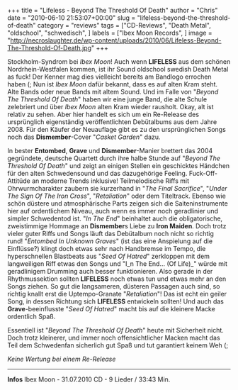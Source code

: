 +++
title = "Lifeless - Beyond The Threshold Of Death"
author = "Chris"
date = "2010-06-10 21:53:07+00:00"
slug = "lifeless-beyond-the-threshold-of-death"
category = "reviews"
tags = ["CD-Reviews", "Death Metal", "oldschool", "schwedisch", ]
labels = ["Ibex Moon Records", ]
image = "http://necroslaughter.de/wp-content/uploads/2010/06/Lifeless-Beyond-The-Threshold-Of-Death.jpg"
+++

Stockholm-Syndrom bei _Ibex Moon_! Auch wenn **LIFELESS** aus dem schönen Nordrhein-Westfalen kommen, ist ihr Sound oldschool swedish Death Metal as fuck! Der Kenner mag dies vielleicht bereits am Bandlogo errochen haben (;
Nun ist _Ibex Moon_ dafür bekannt, dass es auf alten Kram steht. Alte Bands oder neue Bands mit altem Sound. Und im Falle von "_Beyond The Threshold Of Death_" haben wir eine junge Band, die alte Schule zelebriert und über _Ibex Moon_ alten Kram wieder rausholt. Okay, alt ist relativ zu sehen. Aber hier handelt es sich um ein Re-Release des ursprünglich eigenständig veröffentlichten Debütalbums aus dem Jahre 2008. Für den Käufer der Neuauflage gibt es zu den ursprünglichen Songs noch das **Dismember**-Cover "_Casket Garden_" dazu.

In bester **Entombed**, **Grave** und **Dismember**-Manier brettert das 2004 gegründete, deutsche Quartett durch ihre halbe Stunde auf "_Beyond The Threshold Of Death_" und zeigt an einigen Stellen ein geschicktes Händchen für den alten Schwedensound und das dazugehörige Feeling. Fuck-Off-Attitüde an moderne Trends inklusive!
Teilmelodische Riffs mit Ohrwurmcharakter zaubern sie kurzerhand in "_The Final Sacrifice_", "_Under The Sign Of The Iron Cross_", "_Retaliation_" oder dem Titeltrack. Ebenso wie schön düstere und atmosphärische Parts zeigen sich die Saiteninstrumente hier auf ordentlichem Niveau, auch wenn es immer noch geradlinier und simpler Schwedentod ist. "_In The End_" beinhaltet auch die obligatorische, zweistimmige Hommage an **Dismember**s Liebe zu **Iron Maiden**.
Doch trotz vieler guter Riffs und Songs läuft das Debütalbum noch nicht so richtig rund! "_Entombed In Unknown Graves_" (ist das eine Anspielung auf die Einflüsse?) klingt doch etwas sehr nach Handbremse im Tempo, die hyperschnellen Blastbeats aus "_Seed Of Hatred_" zerkloppen mit dem langweiligen Riff etwas den Songs und "I_n The End... (Of Life)_" würde mit geradlinigem Drumming auch besser funktionieren. Also gerade in der Rhythmussektion sollten **LIFELESS** noch etwas tun und etwas mehr an den Songs ziehen. So gut die langsameren, düsteren Passagen auch sind, so richtig knallt erst die Uptempo-Granate "_Retaliation_"! Das ist echt ein geiler Song, in dessen Richtung sich **LIFELESS** entwickeln sollten! Und auch das **Grave**-beeinflusste "_Seed Of Hatred_" macht bis auf die kleinere Macke ordentlich Spaß.

Essentiell ist "_Beyond The Threshold Of Death_" heute mit Sicherheit nicht. Doch trotz kleinerer, und immer noch offensichtlicher Macken macht das Teil dem Schwedenfan sicherlich gut Spaß und tut garantiert keinem Weh (;

_Keine Wertung bei einem Re-Release_



---
**Infos**
Ibex Moon - 31.07.2010
CD - 9 Lieder / 33:43 Min.
